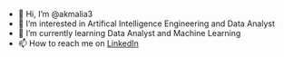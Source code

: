- 👋 Hi, I’m @akmalia3
- 👀 I’m interested in Artifical Intelligence  Engineering and Data Analyst 
- 🌱 I’m currently learning Data Analyst and Machine Learning
- 📫 How to reach me on
     <a href="https://www.linkedin.com/in/akmalia-fatimah-77563721b/" target="_blank">LinkedIn</a>

<!---
akmalia3/akmalia3 is a ✨ special ✨ repository because its `README.md` (this file) appears on your GitHub profile.
You can click the Preview link to take a look at your changes.
--->
